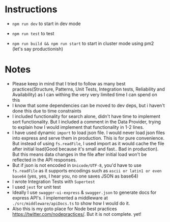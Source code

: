 # Instructions

- `npm run dev` to start in dev mode

- `npm run test` to test

- `npm run build && npm run start` to start in cluster mode using pm2 (let's say productionish)

# Notes

- Please keep in mind that I tried to follow as many best practices(Structure, Patterns, Unit Tests, Integration tests, Reliability and Availability) as I can withing the very very limited time I can spend on this
- I know that some dependencies can be moved to dev deps, but i haven't done this due to time constraints
- I included functionality for search alone, didn't have time to implement sort functionality. But I included a comment in the Data Provider, trying to explain how I would implement that functionality in 1-2 lines.
- I have used dynamic `import` to load json file. I would never load json files into express and serve them in production. This is for pure convenience. But instead of using `fs.readFile`, I used import as it would cache the file after initial load(Good because it's small and fast.. Bad in production). But this means data changes in the file after initial load won't be reflected in the API responses.
- But if json is not encoded in `Unicode/UTF-8`, you'd have to use `fs.readFile` as it supports encodings such as `ascii or latin1 or even base64` (yes, yes, I hear you, no one saves JSON as base64)
- I wrote Integration Tests with `Supertest`
- I used `jest` for unit test
- Ideally I use `swagger-ui-express` & `swagger.json` to generate docs for express API's. I implemented a middleware at `./src/middleware/apiDocs.ts` to show how I would do it.
- Also this is my goto place for Node best practices https://twitter.com/nodepractices/. But it is not complete. yet!
